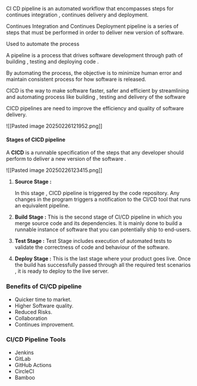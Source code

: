 
CI CD pipeline is an automated workflow that encompasses steps for continues integration , continues delivery and deployment. 

Continues Integration and Continues Deployment pipeline is a series of steps that must be performed in order to deliver new version of software. 

Used to automate the process


A pipeline is a process that drives software development through path of building , testing and deploying code . 


By automating the process, the objective is to minimize human error and maintain consistent process for how software is released. 


CICD is the way to make software faster, safer and efficient by streamlining and automating process like building , testing and delivery of the software



CICD pipelines are need to improve the efficiency and quality of software delivery. 



![[Pasted image 20250226121952.png]]



#### Stages of CICD pipeline

A **CICD**  is a runnable specification of the steps that any developer should perform to deliver a new version of the software . 


![[Pasted image 20250226123415.png]]


1. **Source Stage :** 

	In this stage , CICD pipeline is triggered by the code repository. Any changes in the program triggers a notification to  the CI/CD tool that runs an equivalent pipeline. 

2. **Build Stage :** 
	This is the second stage of CI/CD pipeline in which you merge source code and its dependencies. It is mainly done to build  a runnable instance of software that you can potentially ship to end-users. 

3. **Test Stage :** 
	Test Stage includes execution of automated tests to validate the correctness of code and behaviour of the software. 

4. **Deploy Stage :** This is the last stage where your product goes live. Once the build has successfully passed through all the required test scenarios , it is ready to deploy to the live server. 



### Benefits of CI/CD pipeline 
*  Quicker time to market. 
* Higher Software quality.
* Reduced Risks.
* Collaboration
* Continues improvement. 
### CI/CD Pipeline Tools

* Jenkins 
* GitLab
* GitHub Actions
* CircleCI
* Bamboo

